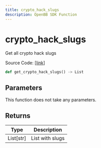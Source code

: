 ```yaml
---
title: crypto_hack_slugs
description: OpenBB SDK Function
---
```


# crypto_hack_slugs

Get all crypto hack slugs

Source Code: [[link](https://github.com/OpenBB-finance/OpenBBTerminal/tree/main/openbb_terminal/cryptocurrency/overview/rekt_model.py#L182)]

```python
def get_crypto_hack_slugs() -> List
```
## Parameters

This function does not take any parameters.

## Returns

| Type | Description |
| ---- | ----------- |
| List[str] | List with slugs |

